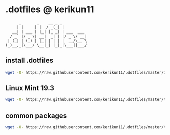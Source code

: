 # .dotfiles @ kerikun11

```
      _       _    __ _ _           
     | |     | |  / _(_) |          
   __| | ___ | |_| |_ _| | ___  ___ 
  / _` |/ _ \| __|  _| | |/ _ \/ __|
 | (_| | (_) | |_| | | | |  __/\__ \
(_)__,_|\___/ \__|_| |_|_|\___||___/
```

## install .dotfiles

```sh
wget -O- https://raw.githubusercontent.com/kerikun11/.dotfiles/master/install.sh | bash
```

## Linux Mint 19.3

```sh
wget -O- https://raw.githubusercontent.com/kerikun11/.dotfiles/master/tools/mint_setup.sh | sh
```

## common packages

```sh
wget -O- https://raw.githubusercontent.com/kerikun11/.dotfiles/master/tools/install_common.sh | sh
```
